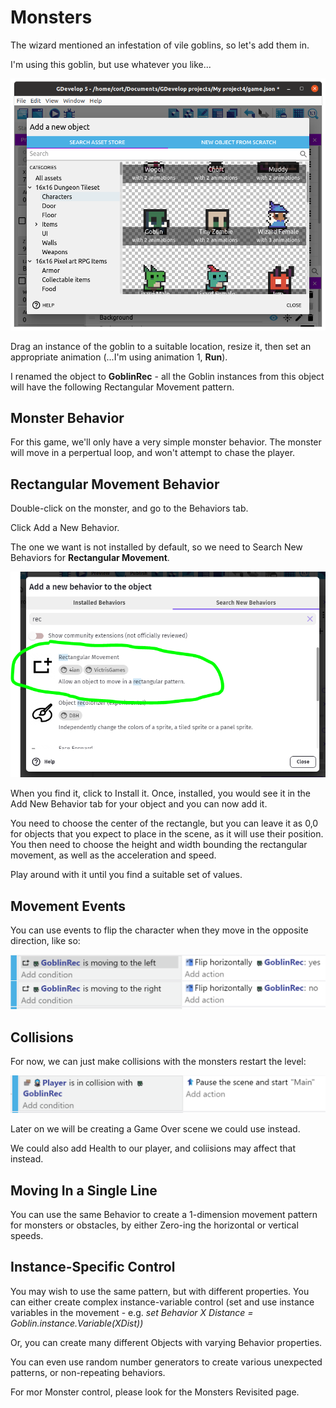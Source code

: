 # Monsters

The wizard mentioned an infestation of vile goblins, so let's add them in.

I'm using this goblin, but use whatever you like...

![](images/goblin.png)

Drag an instance of the goblin to a suitable location, resize it, then set an appropriate animation (...I'm using animation 1, **Run**).

I renamed the object to **GoblinRec** - all the Goblin instances from this object will have the following Rectangular Movement pattern.

## Monster Behavior

For this game, we'll only have a very simple monster behavior.
The monster will move in a perpertual loop, and won't attempt to chase the player.

## Rectangular Movement Behavior

Double-click on the monster, and go to the Behaviors tab.

Click Add a New Behavior.

The one we want is not installed by default, so we need to Search New Behaviors for **Rectangular Movement**.  

![](images/rectangularMovement.png)

When you find it, click to Install it.  Once, installed, you would see it in the Add New Behavior tab for your object and you can now add it.

You need to choose the center of the rectangle, but you can leave it as 0,0 for objects that you expect to place in the scene, as it will use their position.  You then need to choose the height and width bounding the rectangular movement, as well as the acceleration and speed.

Play around with it until you find a suitable set of values.

## Movement Events

You can use events to flip the character when they move in the opposite direction, like so:

![](images/rectangularMovementFlip.png)

## Collisions

For now, we can just make collisions with the monsters restart the level:

![](images/monsterCollision.png)

Later on we will be creating a Game Over scene we could use instead.

We could also add Health to our player, and coliisions may affect that instead.

## Moving In a Single Line

You can use the same Behavior to create a 1-dimension movement pattern for monsters or obstacles, by either Zero-ing the horizontal or vertical speeds.

##  Instance-Specific Control

You may wish to use the same pattern, but with different properties.  You can either create complex instance-variable control (set and use instance variables in the movement - e.g. *set Behavior X Distance = Goblin.instance.Variable(XDist))*

Or, you can create many different Objects with varying Behavior properties.

You can even use random number generators to create various unexpected patterns, or non-repeating behaviors.

For mor Monster control, please look for the Monsters Revisited page.